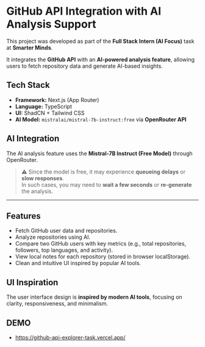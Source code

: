 # GitHub API Integration with AI Analysis Support

This project was developed as part of the **Full Stack Intern (AI Focus)** task at **Smarter Minds**.

It integrates the **GitHub API** with an **AI-powered analysis feature**, allowing users to fetch repository data and generate AI-based insights.



## Tech Stack

- **Framework:** Next.js (App Router)
- **Language:** TypeScript
- **UI:** ShadCN + Tailwind CSS
- **AI Model:** `mistralai/mistral-7b-instruct:free` via **OpenRouter API**



## AI Integration

The AI analysis feature uses the **Mistral-7B Instruct (Free Model)** through OpenRouter.

> ⚠️ Since the model is free, it may experience **queueing delays** or **slow responses**.  
> In such cases, you may need to **wait a few seconds** or **re-generate** the analysis.

---

## Features

- Fetch GitHub user data and repositories.
- Analyze repositories using AI.
- Compare two GitHub users with key metrics (e.g., total repositories, followers, top languages, and activity).
- View local notes for each repository (stored in browser localStorage).
- Clean and intuitive UI inspired by popular AI tools.



## UI Inspiration

The user interface design is **inspired by modern AI tools**, focusing on clarity, responsiveness, and minimalism.



## DEMO

- https://github-api-explorer-task.vercel.app/  


